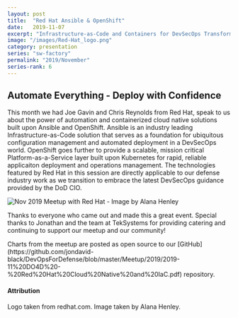 ```yaml
---
layout: post
title:  "Red Hat Ansible & OpenShift"
date:   2019-11-07
excerpt: "Infrastructure-as-Code and Containers for DevSecOps Transformation"
image: "/images/Red-Hat_logo.png"
category: presentation
series: "sw-factory"
permalink: "2019/November"
series-rank: 6
---
```


## Automate Everything - Deploy with Confidence
This month we had Joe Gavin and Chris Reynolds from Red Hat, speak to us about the power of automation and containerized cloud native solutions built upon Ansible and OpenShift.  Ansible is an industry leading Infrastructure-as-Code solution that serves as a foundation for ubiquitous configuration management and automated deployment in a DevSecOps world.  OpenShift goes further to provide a scalable, mission critical Platform-as-a-Service layer built upon Kubernetes for rapid, reliable applicaiton deployment and operations management.  The technologies featured by Red Hat in this session are directly applicable to our defense industry work as we transition to embrace the latest DevSecOps guidance provided by the DoD CIO.  

<div class="image main"><img src="/images/IMG_3680.jpg" alt="Nov 2019 Meetup with Red Hat - Image by Alana Henley"></div>

Thanks to everyone who came out and made this a great event.  Special thanks to Jonathan and the team at TekSystems for providing catering and continuing to support our meetup and our community!

<div class="box" markdown="1">
Charts from the meetup are posted as open source to our [GitHub](https://github.com/jondavid-black/DevOpsForDefense/blob/master/Meetup/2019/2019-11%20DO4D%20-%20Red%20Hat%20Cloud%20Native%20and%20IaC.pdf) repository. 
</div>

#### Attribution

Logo taken from redhat.com.  Image taken by Alana Henley.